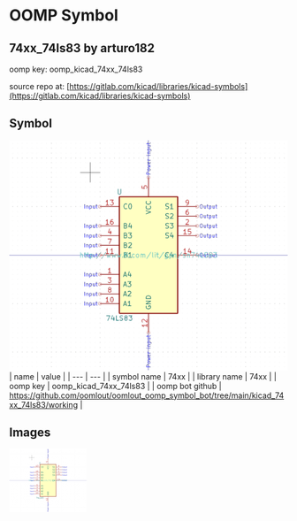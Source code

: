 # OOMP Symbol  
## 74xx_74ls83  by arturo182  
  
oomp key: oomp_kicad_74xx_74ls83  
  
source repo at: [https://gitlab.com/kicad/libraries/kicad-symbols](https://gitlab.com/kicad/libraries/kicad-symbols)  
## Symbol  
  
[![working.png](working_600.png)](working.png)  
| name | value | 
| --- | --- | 
| symbol name | 74xx | 
| library name | 74xx | 
| oomp key | oomp_kicad_74xx_74ls83 | 
| oomp bot github | https://github.com/oomlout/oomlout_oomp_symbol_bot/tree/main/kicad_74xx_74ls83/working | 
## Images  
  
[![working.png](working_140.png)](working.png)  
